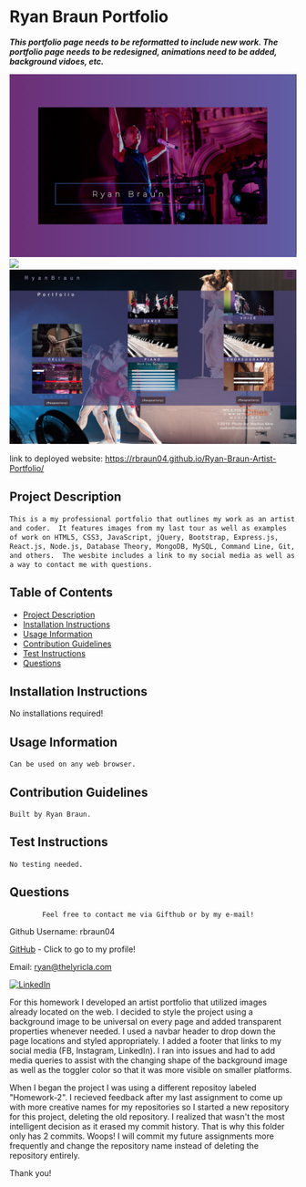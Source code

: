 # Ryan Braun Portfolio

***This portfolio page needs to be reformatted to include new work.  The portfolio page needs to be redesigned, animations need to be added, background vidoes, etc.***

<img src = "ReadMePicture.png">
<img src = "FrontPagePortfolio.png">
<img src ="PortfolioPage.png">

link to deployed website:  https://rbraun04.github.io/Ryan-Braun-Artist-Portfolio/

## Project Description 
    This is a my professional portfolio that outlines my work as an artist and coder.  It features images from my last tour as well as examples of work on HTML5, CSS3, JavaScript, jQuery, Bootstrap, Express.js, React.js, Node.js, Database Theory, MongoDB, MySQL, Command Line, Git, and others.  The wesbite includes a link to my social media as well as a way to contact me with questions.
                        
 ## Table of Contents
* [Project Description](#project-description)
* [Installation Instructions](#installation-instructions)
* [Usage Information](#usage-information)
* [Contribution Guidelines](#contribution-guidelines)
* [Test Instructions](#test-instructions)
* [Questions](#questions)


                        
 ## Installation Instructions

   No installations required!
                        
 ## Usage Information

    Can be used on any web browser.    
                        
 ## Contribution Guidelines
    
    Built by Ryan Braun.
                        
 ## Test Instructions
 
    No testing needed.
                        
 ## Questions
 
            Feel free to contact me via Gifthub or by my e-mail!
Github Username:  rbraun04

 <a href = "https://github.com/rbraun04">GitHub</a> - Click to go to my profile!

 Email:  ryan@thelyricla.com

[![LinkedIn][linkedin-shield]][linkedin-url]
 

For this homework I developed an artist portfolio that utilized images already located on the web.  I decided to style the project using a background image to be universal on every page and added transparent properties whenever needed.  I used a navbar header to drop down the page locations and styled appropriately.  I added a footer that links to my social media (FB, Instagram, LinkedIn).  I ran into issues and had to add media queries to assist with the changing shape of the background image as well as the toggler color so that it was more visible on smaller platforms.

When I began the project I was using a different repositoy labeled "Homework-2".  I recieved feedback after my last assignment to come up with more creative names for my repositories so I started a new repository for this project, deleting the old repository.  I realized that wasn't the most intelligent decision as it erased my commit history.  That is why this folder only has 2 commits.  Woops!  I will commit my future assignments more frequently and change the repository name instead of deleting the repository entirely.

Thank you!


[linkedin-shield]: https://img.shields.io/badge/-LinkedIn-black.svg?style=flat-square&logo=linkedin&colorB=555
[linkedin-url]: https://linkedin.com/in/ryangbraun

